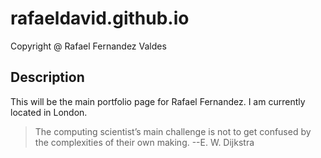 # rafaeldavid.github.io
 Copyright @ Rafael Fernandez Valdes

## Description
This will be the main portfolio page for Rafael Fernandez. I am
currently located in London.

> The computing scientist’s main challenge is not to get confused by the complexities of their own making. --E. W. Dijkstra
